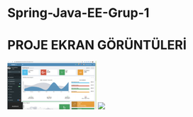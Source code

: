# Spring-Java-EE-Grup-1
# PROJE EKRAN GÖRÜNTÜLERİ
<p>
  
<a href="https://github.com/hakanozer/Spring-Java-EE-Grup-1/blob/master/img/1.png" target="_blank">
<img src="https://github.com/hakanozer/Spring-Java-EE-Grup-1/blob/master/img/1.png" width="200" style="max-width:100%;"></a>


<a href="https://github.com/hakanozer/Spring-Java-EE-Grup-1/blob/master/img/2.png" target="_blank">
<img src="https://github.com/hakanozer/Spring-Java-EE-Grup-1/blob/master/img/3.png" width="200" style="max-width:100%;"></a>


</p>
